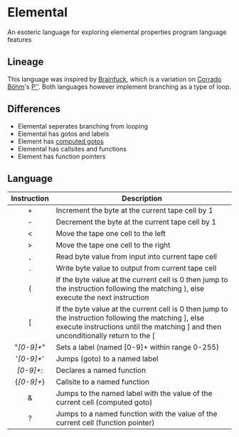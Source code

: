 # Elemental
An esoteric language for exploring elemental properties program language features

## Lineage
This language was inspired by [Brainfuck](https://en.wikipedia.org/wiki/Brainfuck), which is a variation on [Corrado Böhm](https://en.wikipedia.org/wiki/Corrado_Böhm)'s [P''](https://esolangs.org/wiki/P%E2%80%B2%E2%80%B2). Both languages however implement branching as a type of loop. 

## Differences
- Elemental seperates branching from looping
- Elemental has gotos and labels
- Element has [computed gotos](http://gcc.gnu.org/onlinedocs/gcc/Labels-as-Values.html)
- Elemental has callsites and functions
- Element has function pointers

## Language

| Instruction | Description                                                                                                                                                                               |
|:-----------:|-------------------------------------------------------------------------------------------------------------------------------------------------------------------------------------------|
|      +      | Increment the byte at the current tape cell by 1                                                                                                                                          |
|      -      | Decrement the byte at the current tape cell by 1                                                                                                                                          |
|      <      | Move the tape one cell to the left                                                                                                                                                        |
|      >      | Move the tape one cell to the right                                                                                                                                                       |
|      ,      | Read byte value from input into current tape cell                                                                                                                                         |
|      .      | Write byte value to output from current tape cell                                                                                                                                         |
|      (      | If the byte value at the current cell is 0 then jump to the instruction following the matching ), else execute the next instruction                                                       |
|      [      | If the byte value at the current cell is 0 then jump to the instruction following the matching ], else execute instructions until the matching ] and then unconditionally return to the [ |
|  "*[0-9]+*" | Sets a label (named [0-9]+ within range 0-255)                                                                                                                                            |
|  '*[0-9]+*' | Jumps (goto) to a named label                                                                                                                                                             |
|  *[0-9]+*:  | Declares a named function                                                                                                                                                                 |
|  {*[0-9]+*} | Callsite to a named function                                                                                                                                                              |
|      &      | Jumps to the named label with the value of the current cell (computed goto)                                                                                                               |
|      ?      | Jumps to a named function with the value of the current cell (function pointer)                                                                                                           |
